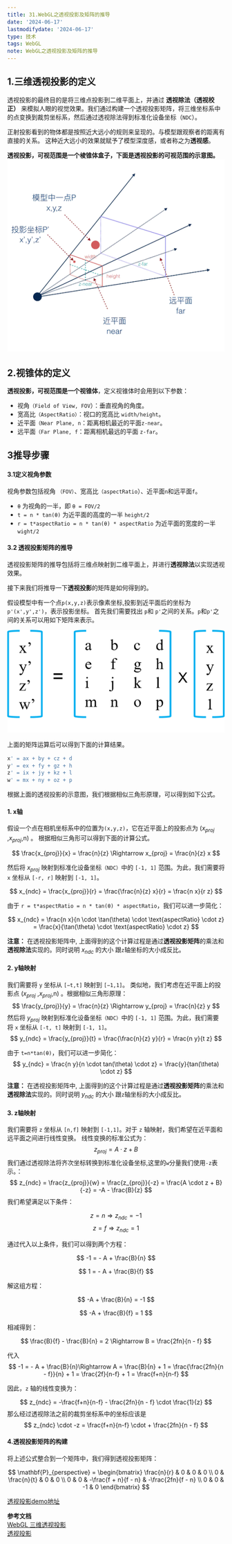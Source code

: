 ```yaml
---
title: 31.WebGL之透视投影及矩阵的推导
date: '2024-06-17'
lastmodifydate: '2024-06-17'
type: 技术
tags: WebGL
note: WebGL之透视投影及矩阵的推导
---
```

## 1.三维透视投影的定义

透视投影的最终目的是将三维点投影到二维平面上，并通过 **透视除法（透视校正）** 来模拟人眼的视觉效果。我们通过构建一个透视投影矩阵，将三维坐标系中的点变换到裁剪坐标系，然后通过透视除法得到标准化设备坐标（`NDC`）。

正射投影看到的物体都是按照近大远小的规则来呈现的。与模型跟观察者的距离有直接的关系。
这种近大远小的效果就赋予了模型深度感，或者称之为**透视感**。

**透视投影，可视范围是一个棱锥体盒子，下面是透视投影的可视范围的示意图。**
<img src='../../images/webgl/perspective.png'>

## 2.视锥体的定义
**透视投影，可视范围是一个视锥体**，定义视锥体时会用到以下参数：
+ 视角`（Field of View, FOV`）：垂直视角的角度。
+ 宽高比`（AspectRatio）`：视口的宽高比 `width/height`。
+ 近平面`（Near Plane, n`：距离相机最近的平面`z-near`。
+ 远平面`（Far Plane, f`：距离相机最远的平面 `z-far`。

## 3推导步骤
#### 3.1定义视角参数
视角参数包括视角 `（FOV）`、宽高比`（aspectRatio`）、近平面`n`和远平面`f`。
+ `θ` 为视角的一半，即 `θ = FOV/2`
+ `t = n * tan(θ)` 为近平面的高度的一半 `height/2`
+ `r = t*aspectRatio = n * tan(θ) * aspectRatio` 为近平面的宽度的一半 `wight/2`

#### 3.2 透视投影矩阵的推导

透视投影矩阵的推导包括将三维点映射到二维平面上，并进行**透视除法**以实现透视效果。

接下来我们将推导一下**透视投影**的矩阵是如何得到的。

假设模型中有一个点`p(x,y,z)`表示像素坐标,投影到近平面后的坐标为`p'(x',y',z')`，表示投影坐标。
首先我们需要找出 `p`和 `p'`之间的关系。`p`和`p'`之间的关系可以用如下矩阵来表示。

<img src='../../images/webgl/透视投影推导过程.png'>

上面的矩阵运算后可以得到下面的计算结果。

```js
x' = ax + by + cz + d
y' = ex + fy + gz + h
z' = ix + jy + kz + l
w' = mx + ny + oz + p 
```

根据上面的透视投影的示意图，我们根据相似三角形原理，可以得到如下公式。

#### 1. **x轴**
假设一个点在相机坐标系中的位置为`(x,y,z)`，它在近平面上的投影点为 ($x_{proj}$ ,$x_{proj}$,n) 。
根据相似三角形可以得到下面的计算公式。

$$
\frac{x_{proj}}{x} = \frac{n}{z} \Rightarrow x_{proj} = \frac{n}{z} x
$$

然后将 $x_{proj}$ 映射到标准化设备坐标`（NDC）`中的 `[-1, 1]` 范围。为此，我们需要将 ` x `  坐标从 `[-r, r]` 映射到 `[-1, 1]`。

$$
x_{ndc} = \frac{x_{proj}}{r} = \frac{\frac{n}{z} x}{r} = \frac{n x}{r z}
$$

由于 `r = t*aspectRatio = n * tan(θ) * aspectRatio`，我们可以进一步简化：

$$
x_{ndc} = \frac{n x}{n \cdot \tan(\theta) \cdot \text{aspectRatio} \cdot z} = \frac{x}{\tan(\theta) \cdot \text{aspectRatio} \cdot z}
$$

**注意：** 在透视投影矩阵中, 上面得到的这个计算过程是通过**透视投影矩阵**的乘法和**透视除法**实现的。同时说明 $x_{ndc}$ 的大小 跟`z`轴坐标的大小成反比。

#### 2. **y轴映射**
我们需要将 `y` 坐标从 `[−t,t]` 映射到 `[−1,1]`。
类似地，我们考虑在近平面上的投影点 ($x_{proj}$ ,$x_{proj}$,n) 。根据相似三角形原理：
$$
\frac{y_{proj}}{y} = \frac{n}{z} \Rightarrow y_{proj} = \frac{n}{z} y
$$
然后将 $y_{proj}$ 映射到标准化设备坐标`（NDC）`中的 `[-1, 1]` 范围。为此，我们需要将 ` x `  坐标从 `[-t, t]` 映射到 `[-1, 1]`。
$$
y_{ndc} = \frac{y_{proj}}{t} = \frac{\frac{n}{z} y}{r} = \frac{n y}{t z}
$$

由于 `t=n*tan(θ)`，我们可以进一步简化：
$$
y_{ndc} = \frac{n y}{n \cdot tan(\theta) \cdot z} 
        = \frac{y}{tan(\theta) \cdot z} 
$$

**注意：** 在透视投影矩阵中, 上面得到的这个计算过程是通过**透视投影矩阵**的乘法和**透视除法**实现的。同时说明 $y_{ndc}$ 的大小 跟`z`轴坐标的大小成反比。


#### 3. **z轴映射**
我们需要将 `z` 坐标从 `[n,f]` 映射到 `[-1,1]`。对于 `z` 轴映射，我们希望在近平面和远平面之间进行线性变换。
线性变换的标准公式为：
$$
z_{proj} = A \cdot z + B
$$
我们通过透视除法将齐次坐标转换到标准化设备坐标,这里的`w`分量我们使用`-z`表示。：
$$
z_{ndc} = \frac{z_{proj}}{w} = \frac{z_{proj}}{-z}
        = \frac{A \cdot z + B}{-z}
        = -A - \frac{B}{z}
$$
我们希望满足以下条件：

$$
z = n \Rightarrow z_{ndc} = -1
$$
$$
z = f \Rightarrow z_{ndc} = 1
$$

通过代入以上条件，我们可以得到两个方程：

$$
-1 =  - A + \frac{B}{n}
$$

$$
1 = - A + \frac{B}{f}
$$

解这组方程：

$$
 -A + \frac{B}{n} = -1
$$ 

$$
-A + \frac{B}{f} = 1
$$

相减得到：

$$
\frac{B}{f} - \frac{B}{n} = 2 \Rightarrow B = \frac{2fn}{n - f}
$$

代入 
$$
-1 =  - A + \frac{B}{n}\Rightarrow A = \frac{B}{n} + 1 
                                     = \frac{\frac{2fn}{n - f}}{n} + 1
                                     = \frac{2f}{n-f} + 1 
                                     = \frac{f+n}{n-f}
$$


因此，`z` 轴的线性变换为：

$$
z_{ndc} = -\frac{f+n}{n-f} - \frac{2fn}{n - f} \cdot \frac{1}{z}
$$
那么经过透视除法之前的裁剪坐标系中的坐标应该是
$$
z_{ndc}  \cdot -z = \frac{f+n}{n-f} \cdot  + \frac{2fn}{n - f} 
$$

#### 4.透视投影矩阵的构建

将上述公式整合到一个矩阵中，我们得到透视投影矩阵：

$$
\mathbf{P}_{perspective} = \begin{bmatrix}
\frac{n}{r} & 0 & 0 & 0 \\
0 & \frac{n}{t} & 0 & 0 \\
0 & 0 & -\frac{f + n}{f - n} & -\frac{2fn}{f - n} \\
0 & 0 & -1 & 0
\end{bmatrix}
$$

[透视投影demo地址](https://github.com/tangjie-93/WebGL/blob/main/%E8%B7%9F%E7%9D%80%E5%AE%98%E7%BD%91%E5%AD%A6WebGL%2BWebGL%E7%BC%96%E7%A8%8B%E6%8C%87%E5%8D%97/%E6%8A%95%E5%BD%B1/demo/%E9%80%8F%E8%A7%86%E6%8A%95%E5%BD%B1.html)

**参考文档**<br>
[WebGL 三维透视投影](https://webglfundamentals.org/webgl/lessons/zh_cn/webgl-3d-perspective.html)<br>
[透视投影](https://juejin.cn/book/6844733755580481543/section/6844733755941191687)


<Valine></Valine>